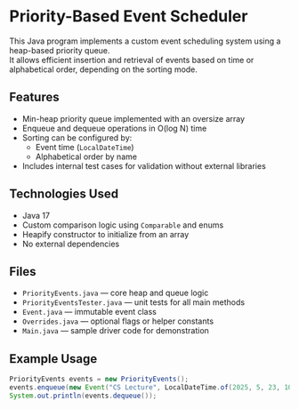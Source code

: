 # Priority-Based Event Scheduler

This Java program implements a custom event scheduling system using a heap-based priority queue.  
It allows efficient insertion and retrieval of events based on time or alphabetical order, depending on the sorting mode.

## Features

- Min-heap priority queue implemented with an oversize array
- Enqueue and dequeue operations in O(log N) time
- Sorting can be configured by:
  - Event time (`LocalDateTime`)
  - Alphabetical order by name
- Includes internal test cases for validation without external libraries

## Technologies Used

- Java 17
- Custom comparison logic using `Comparable` and enums
- Heapify constructor to initialize from an array
- No external dependencies

## Files

- `PriorityEvents.java` — core heap and queue logic
- `PriorityEventsTester.java` — unit tests for all main methods
- `Event.java` — immutable event class
- `Overrides.java` — optional flags or helper constants
- `Main.java` — sample driver code for demonstration

## Example Usage

```java
PriorityEvents events = new PriorityEvents();
events.enqueue(new Event("CS Lecture", LocalDateTime.of(2025, 5, 23, 10, 0)));
System.out.println(events.dequeue());
